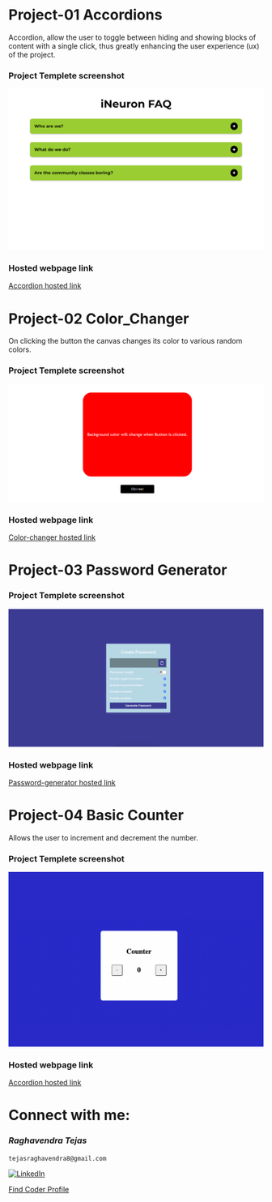 # Project-01 Accordions

Accordion, allow the user to toggle between hiding and showing blocks of content with a single click, thus greatly enhancing the user experience (ux) of the project.

### Project Templete screenshot

![Webpage template](https://github.com/raghavendra-tejas/JavaScript-Projects/blob/main/01_Accordions/screenshot.png)

### Hosted webpage link

[Accordion hosted link](https://accordion-js-project.netlify.app/)

# Project-02 Color_Changer

On clicking the button the canvas changes its color to various random colors.

### Project Templete screenshot

![Webpage template](https://github.com/raghavendra-tejas/JavaScript-Projects/blob/main/02_ColorChanger/Image/screenshot.png)

### Hosted webpage link

[Color-changer hosted link](https://color-changer-js-project.netlify.app/)

# Project-03 Password Generator

### Project Templete screenshot

![Webpage template](https://github.com/raghavendra-tejas/JavaScript-Projects/blob/main/03_PasswordGenerator/Image/Project.png)

### Hosted webpage link

[Password-generator hosted link](https://password-generator-js-project.netlify.app/)

# Project-04 Basic Counter

Allows the user to increment and decrement the number.

### Project Templete screenshot

![Webpage template](https://github.com/raghavendra-tejas/JavaScript-Projects/blob/main/05_BasicCounter/Image/Basic_Counter.png)

### Hosted webpage link

[Accordion hosted link](https://basic-counter-js-project.netlify.app/)

# Connect with me:

### _*Raghavendra Tejas*_

```shell
tejasraghavendra8@gmail.com
```

[![LinkedIn](https://img.shields.io/badge/linkedin-0077b5?style=for-the-badge&logo=linkedin&logocolor=white)](https://www.linkedin.com/in/raghavendra-tejas-348960241/)

[Find Coder Profile](https://www.findcoder.io/u/raghavendra_tejas)
